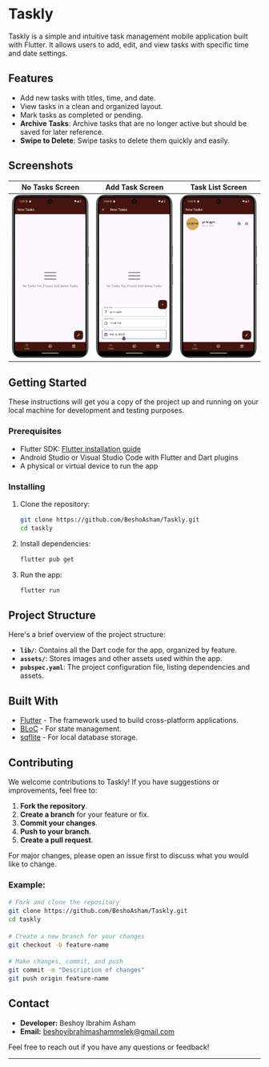 
# Taskly

Taskly is a simple and intuitive task management mobile application built with Flutter. It allows users to add, edit, and view tasks with specific time and date settings.

## Features

- Add new tasks with titles, time, and date.
- View tasks in a clean and organized layout.
- Mark tasks as completed or pending.
- **Archive Tasks**: Archive tasks that are no longer active but should be saved for later reference.
- **Swipe to Delete**: Swipe tasks to delete them quickly and easily.

## Screenshots

| No Tasks Screen | Add Task Screen | Task List Screen |
|-----------------|-----------------|------------------|
| ![No Tasks Yet](./assets/screenshots/no_tasks.png) | ![Add Task](./assets/screenshots/add_task.png) | ![Task List](./assets/screenshots/task_list.png) |

## Getting Started

These instructions will get you a copy of the project up and running on your local machine for development and testing purposes.

### Prerequisites

- Flutter SDK: [Flutter installation guide](https://flutter.dev/docs/get-started/install)
- Android Studio or Visual Studio Code with Flutter and Dart plugins
- A physical or virtual device to run the app

### Installing

1. Clone the repository:

   ```bash
   git clone https://github.com/BeshoAsham/Taskly.git
   cd taskly
   ```

2. Install dependencies:

   ```bash
   flutter pub get
   ```

3. Run the app:

   ```bash
   flutter run
   ```

## Project Structure

Here's a brief overview of the project structure:

- **`lib/`**: Contains all the Dart code for the app, organized by feature.
- **`assets/`**: Stores images and other assets used within the app.
- **`pubspec.yaml`**: The project configuration file, listing dependencies and assets.

## Built With

- [Flutter](https://flutter.dev/) - The framework used to build cross-platform applications.
- [BLoC](https://bloclibrary.dev/) - For state management.
- [sqflite](https://pub.dev/packages/sqflite) - For local database storage.

## Contributing

We welcome contributions to Taskly! If you have suggestions or improvements, feel free to:

1. **Fork the repository**.
2. **Create a branch** for your feature or fix.
3. **Commit your changes**.
4. **Push to your branch**.
5. **Create a pull request**.

For major changes, please open an issue first to discuss what you would like to change.

### Example:

```bash
# Fork and clone the repository
git clone https://github.com/BeshoAsham/Taskly.git
cd taskly

# Create a new branch for your changes
git checkout -b feature-name

# Make changes, commit, and push
git commit -m "Description of changes"
git push origin feature-name
```
## Contact

- **Developer:** Beshoy Ibrahim Asham
- **Email:** beshoyibrahimashammelek@gmail.com

Feel free to reach out if you have any questions or feedback!

---


